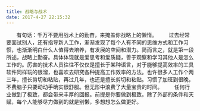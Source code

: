 ```yaml
---
title: 战略与战术
date: 2017-4-27 22:15:32
---
```


&nbsp;&nbsp;&nbsp;&nbsp;&nbsp;&nbsp;&nbsp;有句话：千万不要用战术上的勤奋，来掩盖你战略上的懒惰。
&nbsp;&nbsp;&nbsp;&nbsp;&nbsp;&nbsp;&nbsp;过去经常要面试别人，还有指导新人工作，渐渐发现了每个人有不同的思维方式和工作习惯，也渐渐明白什么人值得去培养，有发展的空间和潜力。简而言之，就是第一段所述，战略上勤奋。具体体现就是爱思考和爱质疑，善于观察和学习其他人是怎么工作的。厉害的技术人员往往不仅仅是擅长于某种语言，对于能够提高效率的工具软件同样玩的很溜，也喜欢去研究各种提高工作效率的方法。也许很多人工作个两三年，擅长剪切和粘贴，再过几年，也还是擅长剪切和粘贴。习惯了加班到很晚，不费脑子只要动动手确实很舒服。但无形中浪费了大量宝贵的时间。
&nbsp;&nbsp;&nbsp;&nbsp;&nbsp;&nbsp;&nbsp;任何行业做到了极致，都会带来丰厚的回报。前提是你要做到极致。除了外部的条件和天赋，每个人能够尽力做到的就是别懒，多想想怎么做更好。





